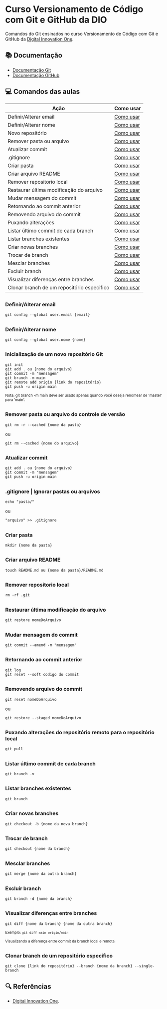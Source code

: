 # Curso Versionamento de Código com Git e GitHub da DIO

Comandos do Git ensinados no curso Versionamento de Código com Git e GitHub da [Digital Innovation One](https://wwwdio.me/).

## 📚 Documentação
- [Documentação Git](https://git-scm.com/doc)
- [Documentação GitHub](https://docs.github.com/)

## 💻 Comandos das aulas

| Ação | Como usar |
|-------|---------|
| Definir/Alterar email | [Como usar](#definiralterar-email) |
| Definir/Alterar nome | [Como usar](#definiralterar-nome) |
| Novo repositório | [Como usar](#inicialização-de-um-novo-repositório-git) |
| Remover pasta ou arquivo | [Como usar](#remover-pasta-ou-arquivo-do-controle-de-versão) |
| Atualizar commit | [Como usar](#atualizar-commit) |
| .gitignore | [Como usar](#gitignore--ignorar-pastas-ou-arquivos) |
| Criar pasta | [Como usar](#criar-pasta) |
| Criar arquivo README | [Como usar](#criar-arquivo-readme) |
| Remover repositorio local | [Como usar](#remover-repositorio-local) |
| Restaurar última modificação do arquivo | [Como usar](#restaurar-última-modificação-do-arquivo) |
| Mudar mensagem do commit | [Como usar](#mudar-mensagem-do-commit) |
| Retornando ao commit anterior | [Como usar](#retornando-ao-commit-anterior) |
| Removendo arquivo do commit | [Como usar](#removendo-arquivo-do-commit) |
| Puxando alterações | [Como usar](#puxando-alterações-do-repositório-remoto-para-o-repositório-local) |
| Listar último commit de cada branch | [Como usar](#listar-último-commit-de-cada-branch) |
| Listar branches existentes | [Como usar](#listar-branches-existentes) |
| Criar novas branches | [Como usar](#criar-novas-branches) |
| Trocar de branch | [Como usar](#trocar-de-branch) |
| Mesclar branches | [Como usar](#mesclar-branches) |
| Excluir branch | [Como usar](#excluir-branch) |
| Visualizar diferenças entre branches | [Como usar](#visualizar-diferenças-entre-branches) |
| Clonar branch de um repositório especifico | [Como usar](#clonar-branch-de-um-repositório-especifico) |

##
### Definir/Alterar email
```
git config --global user.email {email}
```
##
### Definir/Alterar nome
```
git config --global user.nome {nome}
```
##
### Inicialização de um novo repositório Git
```
git init
git add . ou {nome do arquivo}
git commit -m "mensagem"
git branch -m main
git remote add origin {link do repositório}
git push -u origin main
```

<small>Nota: git branch -m main deve ser usado apenas quando você deseja renomear de 'master' para 'main'.</small>

##
### Remover pasta ou arquivo do controle de versão
```
git rm -r --cached {nome da pasta}
```
ou
```
git rm --cached {nome do arquivo}
```
##
### Atualizar commit
```
git add . ou {nome do arquivo}
git commit -m "mensagem"
git push -u origin main
```
##
### .gitignore | Ignorar pastas ou arquivos
```
echo "pasta/"
```
ou
```
"arquivo" >> .gitignore
```
##
### Criar pasta
```
mkdir {nome da pasta}
```
##
### Criar arquivo README
```
touch README.md ou {nome da pasta}/README.md
```
##
### Remover repositorio local
```
rm -rf .git
```
##
### Restaurar última modificação do arquivo
```
git restore nomeDoArquivo
```
##
### Mudar mensagem do commit
```
git commit --amend -m "mensagem"
```
##
### Retornando ao commit anterior
```
git log
git reset --soft codigo do commit
```
##
### Removendo arquivo do commit
```
git reset nomeDoArquivo
```
ou
```
git restore --staged nomeDoArquivo
```
##
### Puxando alterações do repositório remoto para o repositório local
```
git pull
```
##
### Listar último commit de cada branch
```
git branch -v
```
##
### Listar branches existentes
```
git branch
```
##
### Criar novas branches
```
git checkout -b {nome da nova branch}
```
##
### Trocar de branch
```
git checkout {nome da branch}
```
##
### Mesclar branches
```
git merge {nome da outra branch}
```
##
### Excluir branch
```
git branch -d {nome da branch}
```
##
### Visualizar diferenças entre branches
``` 
git diff {nome da branch} {nome da outra branch}
```

<small>Exemplo: ```git diff main origin/main```</small>

<small>Visualizando a diferença entre commit da branch local e remota</small>

##
### Clonar branch de um repositório especifico
```
git clone {link do repositório} --branch {nome da branch} --single-branch
```
##
## 🔍 Referências
- [Digital Innovation One](https://wwwdio.me/).